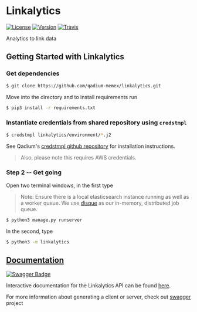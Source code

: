 Linkalytics
===========

[![License][License Badge]][License] [![Version][Version Badge]][Version] [![Travis][Travis Badge]][Travis]

Analytics to link data

Getting Started with Linkalytics
--------------------------------

### Get dependencies

```sh
$ git clone https://github.com/qadium-memex/linkalytics.git
```

Move into the directory and to install requirements run

```sh
$ pip3 install -r requirements.txt
```

### Instantiate credentials from shared repository using `credstmpl`

```sh
$ credstmpl linkalytics/environment/*.j2
```

See Qadium's [credstmpl github repository](Credstmpl) for installation instructions.

> Also, please note this requires AWS credentials.


### Step 2 -- Get going

Open two terminal windows, in the first type

> Note:
> Ensure there is a local elasticsearch instance running as well as a worker queue.
> We use [disque][Disque] as our in-memory, distributed job queue.

```sh
$ python3 manage.py runserver
```

In the second, type

```sh
$ python3 -m linkalytics
```

[Documentation](https://swaggerhub.com/api/jjangsangy/linkalytics)
------------------------------------------------------------------

[![Swagger Badge][Swagger]][Swagger Badge]

Interactive documentation for the Linkalytics API can be found [here][Swagger].

For more information about generating a client or server, check out [swagger](http://swagger.io/) project


[License]:       https://github.com/qadium-memex/linkalytics/blob/master/LICENSE     "Apache 2.0 License"
[License Badge]: https://img.shields.io/pypi/l/coverage.svg                          "Apache 2.0 Badge"

[Version]:       https://badge.fury.io/gh/qadium-memex%2Flinkalytics                 "Github Version"
[Version Badge]: https://badge.fury.io/gh/qadium-memex%2Flinkalytics.svg             "Github Version Badge"

[Travis]:        https://travis-ci.org/qadium-memex/linkalytics                      "Travis-CI"
[Travis Badge]:  https://travis-ci.org/qadium-memex/linkalytics.svg?branch=master    "Travis-CI Badge"

[Swagger]:       http://online.swagger.io/validator/?url=https://raw.githubusercontent.com/qadium-memex/linkalytics/master/swagger.yaml
[Swagger Badge]: https://swaggerhub.com/api/jjangsangy/linkalytics

[Disque]:    https://github.com/antirez/disque.git
[Credstmpl]: https://github.com/qadium/credstmpl
